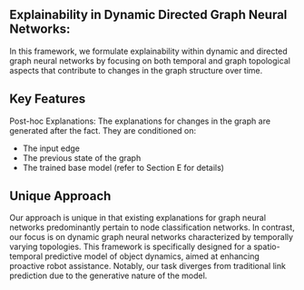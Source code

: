 ## Explainability in Dynamic Directed Graph Neural Networks:
In this framework, we formulate explainability within dynamic and directed graph neural networks by focusing on both temporal and graph topological aspects that contribute to changes in the graph structure over time.

## Key Features
Post-hoc Explanations: The explanations for changes in the graph are generated after the fact. They are conditioned on:
- The input edge
- The previous state of the graph
- The trained base model (refer to Section E for details)

## Unique Approach
Our approach is unique in that existing explanations for graph neural networks predominantly pertain to node classification networks. In contrast, our focus is on dynamic graph neural networks characterized by temporally varying topologies.
This framework is specifically designed for a spatio-temporal predictive model of object dynamics, aimed at enhancing proactive robot assistance. Notably, our task diverges from traditional link prediction due to the generative nature of the model.
